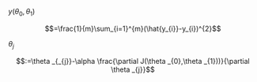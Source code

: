 $y(\theta _{0},\theta _{1})$

$$=\frac{1}{m}\sum_{i=1}^{m}(\hat{y_{i}}-y_{i})^{2}$$

$\theta _{j}$

$$:=\theta _{_{j}}-\alpha \frac{\partial J(\theta _{0},\theta _{1}))}{\partial \theta _{j}}$$
